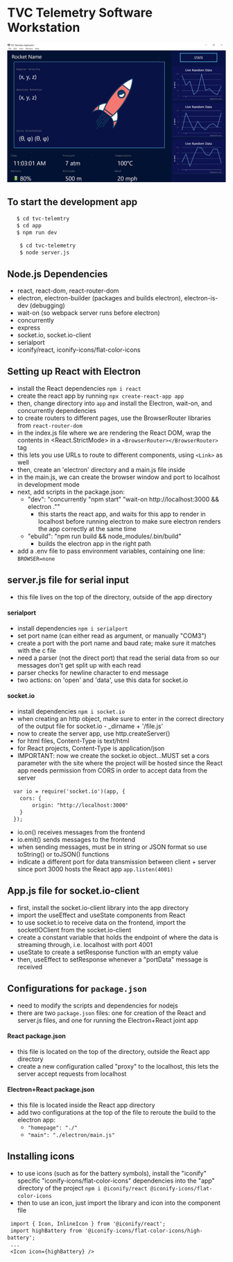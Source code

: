 # TVC Telemetry Software Workstation

<img src="https://github.com/hdinh77/tvc_telemetry/blob/master/app/src/images/screenshot.JPG">

## To start the development app
 ```
    $ cd tvc-telemtry
    $ cd app
    $ npm run dev
```
```
    $ cd tvc-telemetry
    $ node server.js
```

## Node.js Dependencies
 - react, react-dom, react-router-dom
 - electron, electron-builder (packages and builds electron), electron-is-dev (debugging)
 - wait-on (so webpack server runs before electron)
 - concurrently
 - express
 - socket.io, socket.io-client
 - serialport
 - iconify/react, iconify-icons/flat-color-icons

## Setting up React with Electron
 - install the React dependencies ```npm i react```
 - create the react app by running ```npx create-react-app app```
 - then, change directory into ```app``` and install the Electron, wait-on, and concurrently dependencies
 - to create routers to different pages, use the BrowserRouter libraries from ```react-router-dom```
 - in the index.js file where we are rendering the React DOM, wrap the contents in <React.StrictMode> in a ```<BrowserRouter></BrowserRouter>``` tag
 - this lets you use URLs to route to different components, using ```<Link>``` as well
 - then, create an 'electron' directory and a main.js file inside
 - in the main.js, we can create the browser window and port to localhost in development mode
 - next, add scripts in the package.json:
    - "dev": "concurrently \"npm start\" \"wait-on http://localhost:3000 && electron .\""
        - this starts the react app, and waits for this app to render in localhost before running electron to make sure electron renders the app correctly at the same time
    - "ebuild": "npm run build && node_modules/.bin/build"
        - builds the electron app in the right path
 - add a .env file to pass environment variables, containing one line: ```BROWSER=none```

## server.js file for serial input 
  - this file lives on the top of the directory, outside of the app directory
 #### serialport
  - install dependencies ```npm i serialport```
  - set port name (can either read as argument, or manually "COM3")
  - create a port with the port name and baud rate; make sure it matches with the c file
  - need a parser (not the direct port) that read the serial data from so our messages don't get split up with each read
  - parser checks for newline character to end message
  - two actions: on 'open' and 'data', use this data for socket.io
 #### socket.io
  - install dependencies `npm i socket.io`
  - when creating an http object, make sure to enter in the correct directory of the output file for socket.io - _dirname + '/file.js'
  - now to create the server app, use http.createServer()
   - for html files, Content-Type is text/html
   - for React projects, Content-Type is application/json
  - IMPORTANT: now we create the socket.io object...MUST set a cors parameter with the site where the project will be hosted since the React app needs permission from CORS in order to accept data from the server
  ```
    var io = require('socket.io')(app, {
      cors: {
          origin: "http://localhost:3000"
      }
    });
  ```
  - io.on() receives messages from the frontend
  - io.emit() sends messages to the frontend
  - when sending messages, must be in string or JSON format so use toString() or toJSON() functions
  - indicate a different port for data transmission between client + server since port 3000 hosts the React app ```app.listen(4001)```

## App.js file for socket.io-client
 - first, install the socket.io-client library into the app directory
 - import the useEffect and useState components from React
 - to use socket.io to receive data on the frontend, import the socketIOClient from the socket.io-client
 - create a constant variable that holds the endpoint of where the data is streaming through, i.e. localhost with port 4001
 - useState to create a setResponse function with an empty value
 - then, useEffect to setResponse whenever a "portData" message is received

## Configurations for `package.json`
 - need to modify the scripts and dependencies for nodejs
 - there are two `package.json` files: one for creation of the React and server.js files, and one for running the Electron+React joint app
 #### React package.json
  - this file is located on the top of the directory, outside the React app directory
  - create a new configuration called "proxy" to the localhost, this lets the server accept requests from localhost
 #### Electron+React package.json
  - this file is located inside the React app directory
  - add two configurations at the top of the file to reroute the build to the electron app:
    - `"homepage": "./"`
    - `"main": "./electron/main.js"`

## Installing icons
 - to use icons (such as for the battery symbols), install the "iconify" specific "iconify-icons/flat-color-icons" dependencies into the "app" directory of the project
 `npm i @iconify/react @iconify-icons/flat-color-icons`
 - then to use an icon, just import the library and icon into the component file
 ```
  import { Icon, InlineIcon } from '@iconify/react';
  import highBattery from '@iconify-icons/flat-color-icons/high-battery';
  ...
  <Icon icon={highBattery} />
 ```


